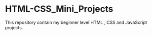 # HTML-CSS_Mini_Projects
This repository contain my beginner level HTML , CSS and JavaScript projects.
